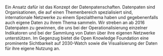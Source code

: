 Ein Ansatz dafür ist das Konzept der Datenpatenschaften. Datenpaten sind Organisationen, die auf einen Themenbereich spezialisiert sind, internationale Netzwerke zu einem Spezialthema haben und gegebenenfalls auch eigene Daten zu ihrem Thema sammeln. Wir streben an ab 2016 Datenpaten zu gewinnen, die uns bei der Operationalisierung einzelner Indikatoren und bei der Sammlung von Daten über ihre eigenen Netzwerke unterstützen. Im Gegenzug bietet die Open Knowledge Foundation eine prominente Sichtbarkeit auf 2030-Watch sowie die Visualisierung der Daten für ihre eigene Nutzung an. 